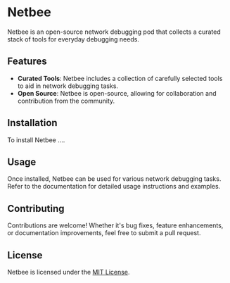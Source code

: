 # Netbee

Netbee is an open-source network debugging pod that collects a curated stack of tools for everyday debugging needs.

## Features

- **Curated Tools**: Netbee includes a collection of carefully selected tools to aid in network debugging tasks.
- **Open Source**: Netbee is open-source, allowing for collaboration and contribution from the community.

## Installation

To install Netbee ....

## Usage

Once installed, Netbee can be used for various network debugging tasks. Refer to the documentation for detailed usage instructions and examples.

## Contributing

Contributions are welcome! Whether it's bug fixes, feature enhancements, or documentation improvements, feel free to submit a pull request.

## License

Netbee is licensed under the [MIT License](LICENSE).
